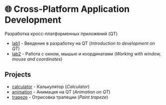 # 🌐 Cross-Platform Application Development
 Разработка кросс-платформенных приложений (QT)

- [lab1](https://github.com/TemaBlag/BSU/tree/main/cross_platform/lab1) - Введение в разработку на QT (_Introduction to development on QT_)
- [lab2](https://github.com/TemaBlag/BSU/tree/main/cross_platform/lab2) - Работа с окном, мышью и координатами (_Working with window, mouse and coordinates_)

## Projects

- [calculator](https://github.com/TemaBlag/BSU/tree/main/cross_platform/calculator) - Калькулятор (_Сalculator_)
- [animation](https://github.com/TemaBlag/BSU/tree/main/cross_platform/animation) - Анимация на QT (_Animation on QT_)
- [trapeze](https://github.com/TemaBlag/BSU/tree/main/cross_platform/trapeze) - Отрисовка трапеции (_Paint trapeze_)

